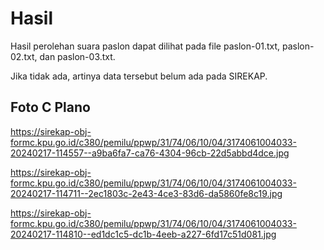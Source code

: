 # Hasil

Hasil perolehan suara paslon dapat dilihat pada file paslon-01.txt, paslon-02.txt, dan paslon-03.txt.

Jika tidak ada, artinya data tersebut belum ada pada SIREKAP.

## Foto C Plano

https://sirekap-obj-formc.kpu.go.id/c380/pemilu/ppwp/31/74/06/10/04/3174061004033-20240217-114557--a9ba6fa7-ca76-4304-96cb-22d5abbd4dce.jpg

https://sirekap-obj-formc.kpu.go.id/c380/pemilu/ppwp/31/74/06/10/04/3174061004033-20240217-114711--2ec1803c-2e43-4ce3-83d6-da5860fe8c19.jpg

https://sirekap-obj-formc.kpu.go.id/c380/pemilu/ppwp/31/74/06/10/04/3174061004033-20240217-114810--ed1dc1c5-dc1b-4eeb-a227-6fd17c51d081.jpg
